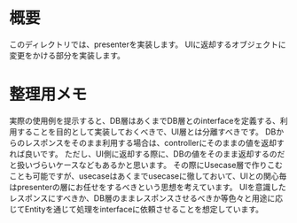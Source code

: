 # 概要
このディレクトリでは、presenterを実装します。
UIに返却するオブジェクトに変更をかける部分を実装します。



# 整理用メモ
実際の使用例を提示すると、DB層はあくまでDB層とのinterfaceを定義する、利用することを目的として実装しておくべきで、UI層とは分離すべきです。
DBからのレスポンスをそのまま利用する場合は、controllerにそのままの値を返却すれば良いです。
ただし、UI側に返却する際に、DBの値をそのまま返却するのだと扱いづらいケースなどもあるかと思います。
その際にUsecase層で作りこむことも可能ですが、usecaseはあくまでusecaseに徹しておいて、UIとの関心毎はpresenterの層にお任せをするべきという思想を考えています。
UIを意識したレスポンスにすべきか、DB層のままレスポンスさせるべきか等色々と用途に応じてEntityを通じて処理をinterfaceに依頼させることを想定しています。

